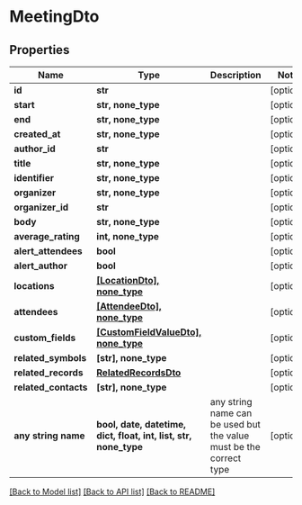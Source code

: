 # MeetingDto


## Properties
Name | Type | Description | Notes
------------ | ------------- | ------------- | -------------
**id** | **str** |  | [optional] 
**start** | **str, none_type** |  | [optional] 
**end** | **str, none_type** |  | [optional] 
**created_at** | **str, none_type** |  | [optional] 
**author_id** | **str** |  | [optional] 
**title** | **str, none_type** |  | [optional] 
**identifier** | **str, none_type** |  | [optional] 
**organizer** | **str, none_type** |  | [optional] 
**organizer_id** | **str** |  | [optional] 
**body** | **str, none_type** |  | [optional] 
**average_rating** | **int, none_type** |  | [optional] 
**alert_attendees** | **bool** |  | [optional] 
**alert_author** | **bool** |  | [optional] 
**locations** | [**[LocationDto], none_type**](LocationDto.md) |  | [optional] 
**attendees** | [**[AttendeeDto], none_type**](AttendeeDto.md) |  | [optional] 
**custom_fields** | [**[CustomFieldValueDto], none_type**](CustomFieldValueDto.md) |  | [optional] 
**related_symbols** | **[str], none_type** |  | [optional] 
**related_records** | [**RelatedRecordsDto**](RelatedRecordsDto.md) |  | [optional] 
**related_contacts** | **[str], none_type** |  | [optional] 
**any string name** | **bool, date, datetime, dict, float, int, list, str, none_type** | any string name can be used but the value must be the correct type | [optional]

[[Back to Model list]](../README.md#documentation-for-models) [[Back to API list]](../README.md#documentation-for-api-endpoints) [[Back to README]](../README.md)


